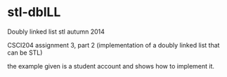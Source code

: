 # stl-dblLL
Doubly linked list stl
autumn 2014

CSCI204 assignment 3, part 2 (implementation of a doubly linked list that can be STL)

the example given is a student account and shows how to implement it. 
